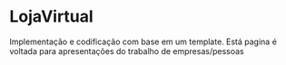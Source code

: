 # LojaVirtual
Implementação e codificação com base em um template. Está pagina é voltada para apresentações do trabalho de empresas/pessoas
